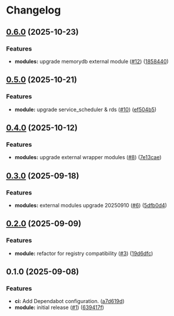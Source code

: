 # Changelog

## [0.6.0](https://github.com/gocloudLa/terraform-aws-standard-platform/compare/v0.5.0...v0.6.0) (2025-10-23)


### Features

* **modules:** upgrade memorydb external module ([#12](https://github.com/gocloudLa/terraform-aws-standard-platform/issues/12)) ([1858440](https://github.com/gocloudLa/terraform-aws-standard-platform/commit/18584404ad9b4e3bb4ce89c322c720295b39c06a))

## [0.5.0](https://github.com/gocloudLa/terraform-aws-standard-platform/compare/v0.4.0...v0.5.0) (2025-10-21)


### Features

* **module:** upgrade service_scheduler & rds ([#10](https://github.com/gocloudLa/terraform-aws-standard-platform/issues/10)) ([ef504b5](https://github.com/gocloudLa/terraform-aws-standard-platform/commit/ef504b529424fb2583023eeb91e03063d0c5aeb5))

## [0.4.0](https://github.com/gocloudLa/terraform-aws-standard-platform/compare/v0.3.0...v0.4.0) (2025-10-12)


### Features

* **modules:** upgrade external wrapper modules ([#8](https://github.com/gocloudLa/terraform-aws-standard-platform/issues/8)) ([7e13cae](https://github.com/gocloudLa/terraform-aws-standard-platform/commit/7e13cae905cf4d7d847dcd7c4339e05bd0361f47))

## [0.3.0](https://github.com/gocloudLa/terraform-aws-standard-platform/compare/v0.2.0...v0.3.0) (2025-09-18)


### Features

* **modules:** external modules upgrade 20250910 ([#6](https://github.com/gocloudLa/terraform-aws-standard-platform/issues/6)) ([5dfb0d4](https://github.com/gocloudLa/terraform-aws-standard-platform/commit/5dfb0d45bfbd57d85430e617e7735e8a0aaf7512))

## [0.2.0](https://github.com/gocloudLa/terraform-aws-standard-platform/compare/v0.1.0...v0.2.0) (2025-09-09)


### Features

* **module:** refactor for registry compatibility ([#3](https://github.com/gocloudLa/terraform-aws-standard-platform/issues/3)) ([19d6dfc](https://github.com/gocloudLa/terraform-aws-standard-platform/commit/19d6dfc9ea734b8b3bd0db1df4f0774b37f75bc4))

## 0.1.0 (2025-09-08)


### Features

* **ci:** Add Dependabot configuration. ([a7d619d](https://github.com/gocloudLa/terraform-aws-standard-platform/commit/a7d619d6a970c479e4bef2aa94999e567c94d2c6))
* **module:** initial release ([#1](https://github.com/gocloudLa/terraform-aws-standard-platform/issues/1)) ([639417f](https://github.com/gocloudLa/terraform-aws-standard-platform/commit/639417f0a1f231074de8e019d1dcf6d9e0392ee5))
